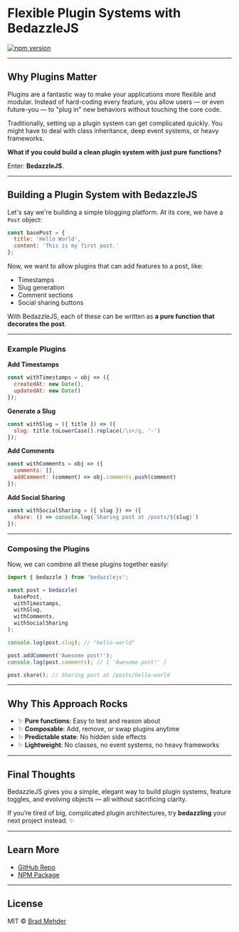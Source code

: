 # Flexible Plugin Systems with BedazzleJS

[![npm version](https://img.shields.io/npm/v/bedazzlejs.svg)](https://www.npmjs.com/package/bedazzlejs)

---

## Why Plugins Matter

Plugins are a fantastic way to make your applications more flexible and modular. Instead of hard-coding every feature, you allow users — or even future-you — to "plug in" new behaviors without touching the core code.

Traditionally, setting up a plugin system can get complicated quickly. You might have to deal with class inheritance, deep event systems, or heavy frameworks.

**What if you could build a clean plugin system with just pure functions?**

Enter: **BedazzleJS**.

---

## Building a Plugin System with BedazzleJS

Let's say we're building a simple blogging platform. At its core, we have a `Post` object:

```js
const basePost = {
  title: 'Hello World',
  content: 'This is my first post.'
};
```

Now, we want to allow plugins that can add features to a post, like:

- Timestamps
- Slug generation
- Comment sections
- Social sharing buttons

With BedazzleJS, each of these can be written as **a pure function that decorates the post**.

---

### Example Plugins

**Add Timestamps**
```js
const withTimestamps = obj => ({
  createdAt: new Date(),
  updatedAt: new Date()
});
```

**Generate a Slug**
```js
const withSlug = ({ title }) => ({
  slug: title.toLowerCase().replace(/\s+/g, '-')
});
```

**Add Comments**
```js
const withComments = obj => ({
  comments: [],
  addComment: (comment) => obj.comments.push(comment)
});
```

**Add Social Sharing**
```js
const withSocialSharing = ({ slug }) => ({
  share: () => console.log(`Sharing post at /posts/${slug}`)
});
```

---

### Composing the Plugins

Now, we can combine all these plugins together easily:

```js
import { bedazzle } from 'bedazzlejs';

const post = bedazzle(
  basePost,
  withTimestamps,
  withSlug,
  withComments,
  withSocialSharing
);

console.log(post.slug); // "hello-world"

post.addComment('Awesome post!');
console.log(post.comments); // [ 'Awesome post!' ]

post.share(); // Sharing post at /posts/hello-world
```

---

## Why This Approach Rocks

- ✨ **Pure functions**: Easy to test and reason about
- ✨ **Composable**: Add, remove, or swap plugins anytime
- ✨ **Predictable state**: No hidden side effects
- ✨ **Lightweight**: No classes, no event systems, no heavy frameworks

---

## Final Thoughts

BedazzleJS gives you a simple, elegant way to build plugin systems, feature toggles, and evolving objects — all without sacrificing clarity.

If you’re tired of big, complicated plugin architectures, try **bedazzling** your next project instead. ✨

---

## Learn More

- [GitHub Repo](https://github.com/bmehder/bedazzle)
- [NPM Package](https://www.npmjs.com/package/bedazzlejs)

---

## License

MIT © [Brad Mehder](https://github.com/bmehder)


